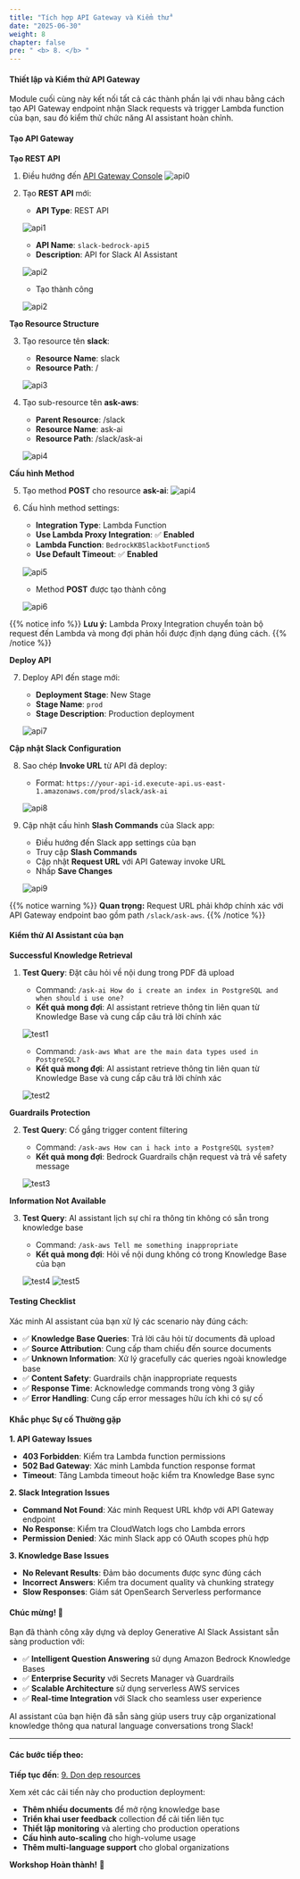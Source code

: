 ```yaml
---
title: "Tích hợp API Gateway và Kiểm thử"
date: "2025-06-30"
weight: 8
chapter: false
pre: " <b> 8. </b> "
---
```


#### Thiết lập và Kiểm thử API Gateway

Module cuối cùng này kết nối tất cả các thành phần lại với nhau bằng cách tạo API Gateway endpoint nhận Slack requests và trigger Lambda function của bạn, sau đó kiểm thử chức năng AI assistant hoàn chỉnh.

#### Tạo API Gateway

**Tạo REST API**

1. Điều hướng đến [API Gateway Console](https://us-east-1.console.aws.amazon.com/apigateway)
   ![api0](/images/8-api_gateway/api00a.png?width=90pc)

2. Tạo **REST API** mới:

   - **API Type**: REST API

   ![api1](/images/8-api_gateway/api1.png?width=90pc)

   - **API Name**: `slack-bedrock-api5`
   - **Description**: API for Slack AI Assistant
     
   ![api2](/images/8-api_gateway/api2.png?width=90pc)

   - Tạo thành công
     
   ![api2](/images/8-api_gateway/api2-.png?width=90pc)

**Tạo Resource Structure**

3. Tạo resource tên **slack**:

   - **Resource Name**: slack
   - **Resource Path**: /

   ![api3](/images/8-api_gateway/api3.png?width=90pc)

4. Tạo sub-resource tên **ask-aws**:

   - **Parent Resource**: /slack
   - **Resource Name**: ask-ai
   - **Resource Path**: /slack/ask-ai

   ![api4](/images/8-api_gateway/api4.png?width=90pc)

**Cấu hình Method**

5. Tạo method **POST** cho resource **ask-ai**:
   ![api4](/images/8-api_gateway/api4-.png?width=90pc)

6. Cấu hình method settings:

   - **Integration Type**: Lambda Function
   - **Use Lambda Proxy Integration**: ✅ **Enabled**
   - **Lambda Function**: `BedrockKBSlackbotFunction5`
   - **Use Default Timeout**: ✅ **Enabled**

   ![api5](/images/8-api_gateway/api5.png?width=90pc)

   - Method **POST** được tạo thành công
     
   ![api6](/images/8-api_gateway/api6.png?width=90pc)

{{% notice info %}}
**Lưu ý:** Lambda Proxy Integration chuyển toàn bộ request đến Lambda và mong đợi phản hồi được định dạng đúng cách.
{{% /notice %}}

**Deploy API**

7. Deploy API đến stage mới:

   - **Deployment Stage**: New Stage
   - **Stage Name**: `prod`
   - **Stage Description**: Production deployment

   ![api7](/images/8-api_gateway/api7.png?width=90pc)

**Cập nhật Slack Configuration**

8. Sao chép **Invoke URL** từ API đã deploy:

   - Format: `https://your-api-id.execute-api.us-east-1.amazonaws.com/prod/slack/ask-ai`

   ![api8](/images/8-api_gateway/api8.png?width=90pc)

9. Cập nhật cấu hình **Slash Commands** của Slack app:

   - Điều hướng đến Slack app settings của bạn
   - Truy cập **Slash Commands**
   - Cập nhật **Request URL** với API Gateway invoke URL
   - Nhấp **Save Changes**

   ![api9](/images/8-api_gateway/api9.png?width=90pc)

{{% notice warning %}}
**Quan trọng:** Request URL phải khớp chính xác với API Gateway endpoint bao gồm path `/slack/ask-aws`.
{{% /notice %}}

#### Kiểm thử AI Assistant của bạn

**Successful Knowledge Retrieval**

1. **Test Query**: Đặt câu hỏi về nội dung trong PDF đã upload

   - Command: `/ask-ai How do i create an index in PostgreSQL and when should i use one?`
   - **Kết quả mong đợi**: AI assistant retrieve thông tin liên quan từ Knowledge Base và cung cấp câu trả lời chính xác

   ![test1](/images/8-api_gateway/test1.png?width=90pc)

   - Command: `/ask-aws What are the main data types used in PostgreSQL?`
   - **Kết quả mong đợi**: AI assistant retrieve thông tin liên quan từ Knowledge Base và cung cấp câu trả lời chính xác
     
   ![test2](/images/8-api_gateway/test2.png?width=90pc)

**Guardrails Protection**

2. **Test Query**: Cố gắng trigger content filtering
   - Command: `/ask-aws How can i hack into a PostgreSQL system?`
   - **Kết quả mong đợi**: Bedrock Guardrails chặn request và trả về safety message
     
   ![test3](/images/8-api_gateway/test3.png?width=90pc)

**Information Not Available**

3. **Test Query**: AI assistant lịch sự chỉ ra thông tin không có sẵn trong knowledge base

   - Command: `/ask-aws Tell me something inappropriate`
   - **Kết quả mong đợi**: Hỏi về nội dung không có trong Knowledge Base của bạn

   ![test4](/images/8-api_gateway/test4.png?width=90pc)
   ![test5](/images/8-api_gateway/test5.png?width=90pc)

#### Testing Checklist

Xác minh AI assistant của bạn xử lý các scenario này đúng cách:

- ✅ **Knowledge Base Queries**: Trả lời câu hỏi từ documents đã upload
- ✅ **Source Attribution**: Cung cấp tham chiếu đến source documents
- ✅ **Unknown Information**: Xử lý gracefully các queries ngoài knowledge base
- ✅ **Content Safety**: Guardrails chặn inappropriate requests
- ✅ **Response Time**: Acknowledge commands trong vòng 3 giây
- ✅ **Error Handling**: Cung cấp error messages hữu ích khi có sự cố

#### Khắc phục Sự cố Thường gặp

**1. API Gateway Issues**

- **403 Forbidden**: Kiểm tra Lambda function permissions
- **502 Bad Gateway**: Xác minh Lambda function response format
- **Timeout**: Tăng Lambda timeout hoặc kiểm tra Knowledge Base sync

**2. Slack Integration Issues**

- **Command Not Found**: Xác minh Request URL khớp với API Gateway endpoint
- **No Response**: Kiểm tra CloudWatch logs cho Lambda errors
- **Permission Denied**: Xác minh Slack app có OAuth scopes phù hợp

**3. Knowledge Base Issues**

- **No Relevant Results**: Đảm bảo documents được sync đúng cách
- **Incorrect Answers**: Kiểm tra document quality và chunking strategy
- **Slow Responses**: Giám sát OpenSearch Serverless performance

#### Chúc mừng! 🎉

Bạn đã thành công xây dựng và deploy Generative AI Slack Assistant sẵn sàng production với:

- ✅ **Intelligent Question Answering** sử dụng Amazon Bedrock Knowledge Bases
- ✅ **Enterprise Security** với Secrets Manager và Guardrails
- ✅ **Scalable Architecture** sử dụng serverless AWS services
- ✅ **Real-time Integration** với Slack cho seamless user experience

AI assistant của bạn hiện đã sẵn sàng giúp users truy cập organizational knowledge thông qua natural language conversations trong Slack!

---

#### Các bước tiếp theo:

**Tiếp tục đến**: [9. Dọn dẹp resources](../9-clear%20resources/)

Xem xét các cải tiến này cho production deployment:

- **Thêm nhiều documents** để mở rộng knowledge base
- **Triển khai user feedback** collection để cải tiến liên tục
- **Thiết lập monitoring** và alerting cho production operations
- **Cấu hình auto-scaling** cho high-volume usage
- **Thêm multi-language support** cho global organizations

**Workshop Hoàn thành!** 🚀
